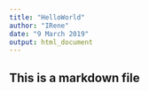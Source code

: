 ```yaml
---
title: "HelloWorld"
author: "IRene"
date: "9 March 2019"
output: html_document
---
```



## This is a markdown file

